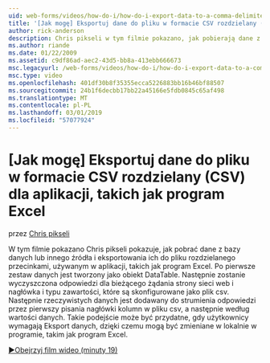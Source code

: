 ```yaml
---
uid: web-forms/videos/how-do-i/how-do-i-export-data-to-a-comma-delimited-csv-file-for-an-application-like-excel
title: '[Jak mogę] Eksportuj dane do pliku w formacie CSV rozdzielany (CSV) dla aplikacji, takich jak program Excel | Dokumentacja firmy Microsoft'
author: rick-anderson
description: Chris pikseli w tym filmie pokazano, jak pobierają dane z bazy danych lub innego źródła i eksportowania ich do plik rozdzielany przecinkami, które mogą być używane w li aplikacji...
ms.author: riande
ms.date: 01/22/2009
ms.assetid: c9df86ad-aec2-43d5-bb8a-413ebb666673
msc.legacyurl: /web-forms/videos/how-do-i/how-do-i-export-data-to-a-comma-delimited-csv-file-for-an-application-like-excel
msc.type: video
ms.openlocfilehash: 401df30b8f35355ecca5226883bb16b46bf88507
ms.sourcegitcommit: 24b1f6decbb17bb22a45166e5fdb0845c65af498
ms.translationtype: MT
ms.contentlocale: pl-PL
ms.lasthandoff: 03/01/2019
ms.locfileid: "57077924"
---
```

<a name="how-do-i-export-data-to-a-comma-delimited-csv-file-for-an-application-like-excel"></a>[Jak mogę] Eksportuj dane do pliku w formacie CSV rozdzielany (CSV) dla aplikacji, takich jak program Excel
====================
przez [Chris pikseli](https://twitter.com/chrispels)

W tym filmie pokazano Chris pikseli pokazuje, jak pobrać dane z bazy danych lub innego źródła i eksportowania ich do pliku rozdzielanego przecinkami, używanym w aplikacji, takich jak program Excel. Po pierwsze zestaw danych jest tworzony jako obiekt DataTable. Następnie zostanie wyczyszczona odpowiedzi dla bieżącego żądania strony sieci web i nagłówka i typu zawartości, które są skonfigurowane jako plik csv. Następnie rzeczywistych danych jest dodawany do strumienia odpowiedzi przez pierwszy pisania nagłówki kolumn w pliku csv, a następnie według wartości danych. Takie podejście może być przydatne, gdy użytkownicy wymagają Eksport danych, dzięki czemu mogą być zmieniane w lokalnie w programie, takim jak program Excel.

[&#9654;Obejrzyj film wideo (minuty 19)](https://channel9.msdn.com/Blogs/ASP-NET-Site-Videos/how-do-i-export-data-to-a-comma-delimited-csv-file-for-an-application-like-excel)
